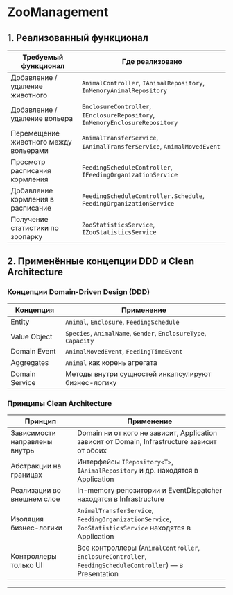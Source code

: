 # ZooManagement

## 1. Реализованный функционал

| Требуемый функционал                                       | Где реализовано                                                        |
|------------------------------------------------------------|------------------------------------------------------------------------|
| Добавление / удаление животного                           | `AnimalController`, `IAnimalRepository`, `InMemoryAnimalRepository`   |
| Добавление / удаление вольера                              | `EnclosureController`, `IEnclosureRepository`, `InMemoryEnclosureRepository` |
| Перемещение животного между вольерами                     | `AnimalTransferService`, `IAnimalTransferService`, `AnimalMovedEvent` |
| Просмотр расписания кормления                             | `FeedingScheduleController`, `IFeedingOrganizationService`            |
| Добавление кормления в расписание                         | `FeedingScheduleController.Schedule`, `FeedingOrganizationService`     |
| Получение статистики по зоопарку                          | `ZooStatisticsService`, `IZooStatisticsService`                        |

## 2. Применённые концепции DDD и Clean Architecture

### Концепции Domain-Driven Design (DDD)

| Концепция       | Применение                                                               |
|----------------|--------------------------------------------------------------------------|
| Entity          | `Animal`, `Enclosure`, `FeedingSchedule`                                 |
| Value Object    | `Species`, `AnimalName`, `Gender`, `EnclosureType`, `Capacity`           |
| Domain Event    | `AnimalMovedEvent`, `FeedingTimeEvent`                                   |
| Aggregates      | `Animal` как корень агрегата                                             |
| Domain Service  | Методы внутри сущностей инкапсулируют бизнес-логику                     |

### Принципы Clean Architecture

| Принцип                        | Применение                                                                                       |
|-------------------------------|--------------------------------------------------------------------------------------------------|
| Зависимости направлены внутрь | Domain ни от кого не зависит, Application зависит от Domain, Infrastructure зависит от обоих    |
| Абстракции на границах        | Интерфейсы `IRepository<T>`, `IAnimalRepository` и др. находятся в Application                   |
| Реализации во внешнем слое    | In-memory репозитории и EventDispatcher находятся в Infrastructure                              |
| Изоляция бизнес-логики        | `AnimalTransferService`, `FeedingOrganizationService`, `ZooStatisticsService` находятся в Application |
| Контроллеры только UI         | Все контроллеры (`AnimalController`, `EnclosureController`, `FeedingScheduleController`) — в Presentation |

---

